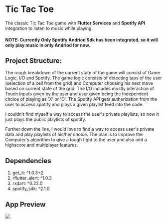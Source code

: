 # Tic Tac Toe

The classic Tic Tac Toe game with **Flutter Services** and **Spotify API** integration to listen to music while playing.

#### NOTE: Currently Only **Spotify Andriod Sdk** has been integrated, so it will only play music in only Andriod for now.
  
## Project Structure: 
The rough breakdown of the current state of the game will consist of 
Game Logic, I/O and Spotify. The game logic consists of detecting taps of the user (selection of a cell from the grid)
and Computer choosing his next move based on current state of the grid.
The I/O includes mostly interaction of Touch Inputs given by the user and user 
given being the Independent choice of playing as 'X' or 'O'.
The Spotify API gets autherization from the user to access spotify and plays a given playlist feed into the code.

I couldn't find myself a way to access the user's private playlists, so now it just plays the public playlists of spotify.

Further down the line, I would love to find a way to access user's private data and play playlists of his/her choice.
The plan is to improve the Computer's algorithm to give a tough fight to the user and also add a highscore and multiplayer features. 

  
## Dependencies
1. get_it: ^1.0.3+2
2. rflutter_alert: ^1.0.3
3. rxdart: ^0.22.0
4. spotify_sdk: ^2.1.0

  
## App Preview
<img src="https://media.giphy.com/media/8w8e59m1UljjrK1Ceq/giphy.gif"/>
